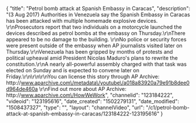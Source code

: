 {
    "title": "Petrol bomb attack at Spanish Embassy in Caracas",
    "description": "(3 Aug 2017) Authorities in Venezuela say the Spanish Embassy in Caracas has been attacked with multiple homemade explosive devices. \r\nProsecutors report that two individuals on a motorcycle launched the devices described as petrol bombs at the embassy on Thursday.\r\nThere appeared to be no damage to the building. \r\nNo police or security forces were present outside of the embassy when AP journalists visited later on Thursday.\r\nVenezuela has been gripped by months of protests and political upheaval amid President Nicolas Maduro's plans to rewrite the constitution.\r\nA nearly all-powerful assembly charged with that task was elected on Sunday and is expected to convene later on Friday.\r\n\r\n\r\nYou can license this story through AP Archive: http:\/\/www.aparchive.com\/metadata\/youtube\/a018a83920a79e91b8dee0d964de460a \r\nFind out more about AP Archive: http:\/\/www.aparchive.com\/HowWeWork",
    "channelid": "123184222",
    "videoid": "123195616",
    "date_created": "1502279131",
    "date_modified": "1508437327",
    "type": "",
    "layout": "channelVideo",
    "url": "\/c1\/petrol-bomb-attack-at-spanish-embassy-in-caracas\/123184222-123195616"
}